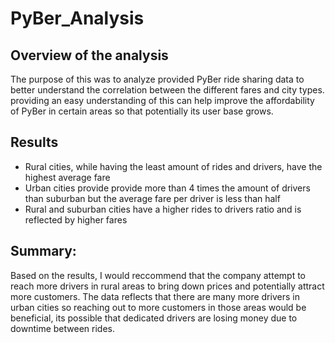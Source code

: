 # PyBer_Analysis
## Overview of the analysis 
The purpose of this was to analyze provided PyBer ride sharing data to better understand the correlation between the different fares and city types. providing an easy understanding of this can help improve the affordability of PyBer in certain areas so that potentially its user base grows.
## Results 

- Rural cities, while having the least amount of rides and drivers, have the highest average fare 
- Urban cities provide provide more than 4 times the amount of drivers than suburban but the average fare per driver is less than half
- Rural and suburban cities have a higher rides to drivers ratio and is reflected by higher fares 


## Summary: 
Based on the results, I would reccommend that the company attempt to reach more drivers in rural areas to bring down prices and potentially attract more customers. The data reflects that there are many more drivers in urban cities so reaching out to more customers in those areas would be beneficial, its possible that dedicated drivers are losing money due to downtime between rides.